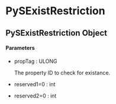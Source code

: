 # PySExistRestriction

## PySExistRestriction Object



#### Parameters


  - propTag : ULONG

    The property ID to check for existance\.

  - reserved1=0 : int

    

  - reserved2=0 : int

    